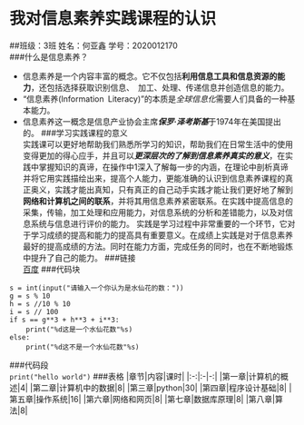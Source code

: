 # 我对信息素养实践课程的认识  
##班级：3班 姓名：何亚鑫 学号：2020012170  
###什么是信息素养？  
- 信息素养是一个内容丰富的概念。它不仅包括**利用信息工具和信息资源的能力**，还包括选择获取识别信息、 加工、处理、传递信息并创造信息的能力。
- “信息素养(Information Literacy)”的本质是*全球信息化*需要人们具备的一种基本能力。
- 信息素养这一概念是信息产业协会主席***保罗·泽考斯基***于1974年在美国提出的。
###学习实践课程的意义  
实践课可以更好地帮助我们熟悉所学习的知识，帮助我们在日常生活中的使用变得更加的得心应手，并且可以***更深层次的了解到信息素养真实的意义***，在实践中掌握知识的真谛，在操作中1深入了解每一步的内涵，在理论中剖析真谛并将它用实践描绘出来，提高个人能力，更能准确的认识到信息素养课程的真正奥义，实践才能出真知，只有真正的自己动手实践才能让我们更好地了解到**网络和计算机之间的联系**，并将其用信息素养紧密联系。在实践中提高信息的采集，传输，加工处理和应用能力，对信息系统的分析和差错能力，以及对信息系统与信息进行评价的能力。
  实践是学习过程中非常重要的一个环节，它对于学习成绩的提高和能力的提高具有重要意义。在成绩上实践是对于信息素养最好的提高成绩的方法。同时在能力方面，完成任务的同时，也在不断地锻炼中提升了自己的能力。 
###链接  
[百度](https://www.baidu.com/s?ie=UTF-8&wd=%E7%99%BE%E5%BA%A6)
###代码块  
```
s = int(input("请输入一个你认为是水仙花的数："))
g = s % 10
h = s //10 % 10
i = s // 100
if s == g**3 + h**3 + i**3:
    print("%d这是一个水仙花数"%s)
else:
    print("%d这不是一个水仙花数"%s)
```
###代码段  
`print("hello world")`
###表格
|章节|内容|课时|
|:-:|:-|-:|
|第一章|计算机的概述|4|
|第二章|计算机中的数据|8|
|第三章|python|30|
|第四章|程序设计基础|8|
|第五章|操作系统|16|
|第六章|网络和网页|8|
|第七章|数据库原理|8|
|第八章|算法|8|
